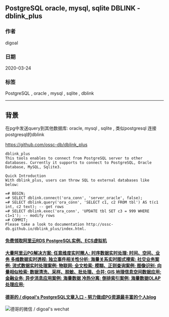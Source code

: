 ## PostgreSQL oracle, mysql, sqlite DBLINK - dblink_plus  
                    
### 作者                                                                                    
digoal                                                                                                                             
                                      
### 日期                                                                                                                             
2020-03-24                                                                                                                         
                                                                                                                             
### 标签                                                                                                                             
PostgreSQL , oracle , mysql , sqlite , dblink      
                                 
----                           
                                      
## 背景        
在pg中发送query到其他数据库: oracle, mysql , sqlite , 类似postgresql 连接 postgresql的dblink    
  
https://github.com/ossc-db/dblink_plus  
  
```    
dblink_plus  
This tools enables to connect from PostgreSQL server to other databases. Currently it supports to connect to PostgreSQL, Oracle Database, MySQL, Sqlite3.  
  
Quick Introduction  
With dblink_plus, users can throw SQL to external databases like below:  
  
=# BEGIN;  
=# SELECT dblink.connect('ora_conn', 'server_oracle', false);  
=# SELECT dblink.query('ora_conn', 'SELECT c1, c2 FROM tbl') AS t(c1 int, c2 text); -- get rows  
=# SELECT dblink.exec('ora_conn', 'UPDATE tbl SET c3 = 999 WHERE c1=1'); -- modify rows  
=# COMMIT;  
Please take a look to documentation http://ossc-db.github.io/dblink_plus/index.html.  
```    
  
  
  
  
  
  
  
  
  
  
  
  
  
  
  
  
  
  
#### [免费领取阿里云RDS PostgreSQL实例、ECS虚拟机](https://www.aliyun.com/database/postgresqlactivity "57258f76c37864c6e6d23383d05714ea")
  
  
#### [大量阿里云PG解决方案: 任意维度实时圈人; 时序数据实时处理; 时间、空间、业务 多维数据实时透视; 独立事件相关性分析; 海量关系实时图式搜索; 社交业务案例; 流式数据实时处理案例; 物联网; 全文检索; 模糊、正则查询案例; 图像识别; 向量相似检索; 数据清洗、采样、脱敏、批处理、合并; GIS 地理信息空间数据应用; 金融业务; 异步消息应用案例; 海量数据 冷热分离; 倒排索引案例; 海量数据OLAP处理应用;](https://yq.aliyun.com/topic/118 "40cff096e9ed7122c512b35d8561d9c8")
  
  
#### [德哥的 / digoal's PostgreSQL文章入口 - 努力做成PG资源最丰富的个人blog](https://github.com/digoal/blog/blob/master/README.md "22709685feb7cab07d30f30387f0a9ae")
  
  
![德哥的微信 / digoal's wechat](../pic/digoal_weixin.jpg "f7ad92eeba24523fd47a6e1a0e691b59")
  
